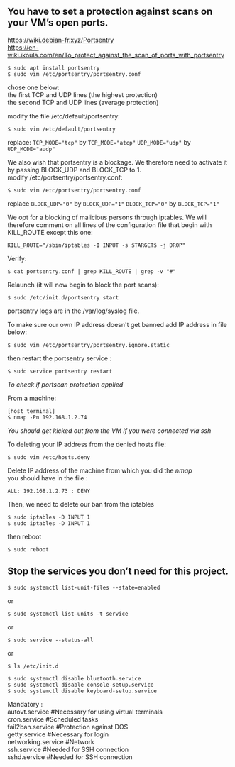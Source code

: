 ## You have to set a protection against scans on your VM’s open ports.
https://wiki.debian-fr.xyz/Portsentry<br>
https://en-wiki.ikoula.com/en/To_protect_against_the_scan_of_ports_with_portsentry 
```
$ sudo apt install portsentry
$ sudo vim /etc/portsentry/portsentry.conf
```
chose one below:<br>
the first TCP and UDP lines (the highest protection)<br>
the second TCP and UDP lines (average protection)

modify the file /etc/default/portsentry:
```
$ sudo vim /etc/default/portsentry
```
replace:
```TCP_MODE="tcp"``` by ```TCP_MODE="atcp"```
```UDP_MODE="udp"``` by ```UDP_MODE="audp"```

We also wish that portsentry is a blockage. We therefore need to activate it by passing BLOCK_UDP and BLOCK_TCP to 1.<br>
modify /etc/portsentry/portsentry.conf:
```
$ sudo vim /etc/portsentry/portsentry.conf
```
replace
```BLOCK_UDP="0"``` by ```BLOCK_UDP="1"```
```BLOCK_TCP="0"``` by ```BLOCK_TCP="1"```

We opt for a blocking of malicious persons through iptables. We will therefore comment on all lines of the configuration file that begin with KILL_ROUTE except this one:
```
KILL_ROUTE="/sbin/iptables -I INPUT -s $TARGET$ -j DROP"
```
Verify:
```
$ cat portsentry.conf | grep KILL_ROUTE | grep -v "#"
```
Relaunch (it will now begin to block the port scans):
```
$ sudo /etc/init.d/portsentry start
```
portsentry logs are in the /var/log/syslog file.

To make sure our own IP address doesn't get banned add IP address in file below:<br>
```
$ sudo vim /etc/portsentry/portsentry.ignore.static
```
then restart the portsentry service :
```
$ sudo service portsentry restart
```

*To check if portscan protection applied*

From a machine:
```
[host terminal]
$ nmap -Pn 192.168.1.2.74
```
*You should get kicked out from the VM if you were connected via ssh*

To deleting your IP address from the denied hosts file:
```
$ sudo vim /etc/hosts.deny
```
Delete IP address of the machine from which you did the *nmap*<br>
you should have in the file : 
```
ALL: 192.168.1.2.73 : DENY
```
Then, we need to delete our ban from the iptables
```
$ sudo iptables -D INPUT 1
$ sudo iptables -D INPUT 1
```
then reboot
```
$ sudo reboot
```

## Stop the services you don’t need for this project.
```
$ sudo systemctl list-unit-files --state=enabled
```
or 
```
$ sudo systemctl list-units -t service
```
or
```
$ sudo service --status-all
```
or 
```
$ ls /etc/init.d
```
```
$ sudo systemctl disable bluetooth.service
$ sudo systemctl disable console-setup.service
$ sudo systemctl disable keyboard-setup.service
```

Mandatory :<br>
autovt.service #Necessary for using virtual terminals<br>
cron.service #Scheduled tasks<br>
fail2ban.service #Protection against DOS<br>
getty.service #Necessary for login<br>
networking.service #Network<br>
ssh.service #Needed for SSH connection<br>
sshd.service #Needed for SSH connection<br>
